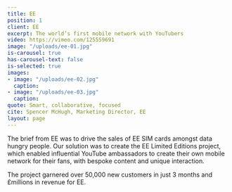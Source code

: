 ```yaml
---
title: EE
position: 1
client: EE
excerpt: The world’s first mobile network with YouTubers
video: https://vimeo.com/125559691
image: "/uploads/ee-01.jpg"
is-carousel: true
has-carousel-text: false
is-selected: true
images:
- image: "/uploads/ee-02.jpg"
  caption: 
- image: "/uploads/ee-03.jpg"
  caption: 
quote: Smart, collaborative, focused
cite: Spencer McHugh, Marketing Director, EE
layout: page
---
```


The brief from EE was to drive the sales of EE SIM cards amongst data hungry people. Our solution was to create the EE Limited Editions project, which enabled influential YouTube ambassadors to create their own mobile network for their fans, with bespoke content and unique interaction.

The project garnered over 50,000 new customers in just 3 months and £millions in revenue for EE.